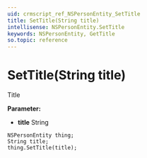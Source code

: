 ```yaml
---
uid: crmscript_ref_NSPersonEntity_SetTitle
title: SetTitle(String title)
intellisense: NSPersonEntity.SetTitle
keywords: NSPersonEntity, GetTitle
so.topic: reference
---
```


# SetTitle(String title)

Title

**Parameter:** 
 - **title** String

```crmscript
NSPersonEntity thing;
String title;
thing.SetTitle(title);
```

